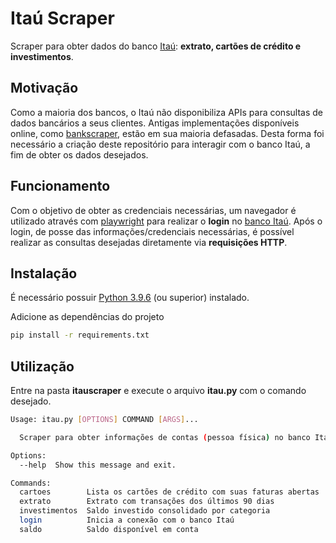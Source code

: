 # Itaú Scraper

Scraper para obter dados do banco [Itaú](itau.com.br):  **extrato, cartões de crédito e investimentos**.

## Motivação
Como a maioria dos bancos, o Itaú não disponibiliza APIs para consultas de dados bancários a seus clientes. Antigas implementações disponíveis online, como [bankscraper](https://github.com/kamushadenes/bankscraper), estão em sua maioria defasadas. Desta forma foi necessário a criação deste repositório para interagir com o banco Itaú, a fim de obter os dados desejados.

## Funcionamento
Com o objetivo de obter as credenciais necessárias, um navegador é utilizado através com [playwright](https://playwright.dev/python/) para realizar o **login** no [banco Itaú](itau.com.br). Após o login, de posse das informações/credenciais necessárias, é possível realizar as consultas desejadas diretamente via **requisições HTTP**.


## Instalação
É necessário possuir [Python 3.9.6](https://www.python.org/downloads/) (ou superior) instalado.

Adicione as dependências do projeto 
```bash
pip install -r requirements.txt
```

## Utilização
Entre na pasta **itauscraper** e execute o arquivo **itau.py** com o comando desejado.
```bash
Usage: itau.py [OPTIONS] COMMAND [ARGS]...

  Scraper para obter informações de contas (pessoa física) no banco Itaú

Options:
  --help  Show this message and exit.

Commands:
  cartoes        Lista os cartões de crédito com suas faturas abertas
  extrato        Extrato com transações dos últimos 90 dias
  investimentos  Saldo investido consolidado por categoria
  login          Inicia a conexão com o banco Itaú
  saldo          Saldo disponível em conta
```

